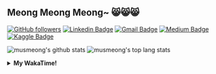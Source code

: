 ## Meong Meong Meong~ 😸😸😸

[![GitHub followers](https://img.shields.io/github/followers/musmeong?label=Follow&style=social)](https://github.com/musmeong/?tab=follow) [![Linkedin Badge](https://img.shields.io/badge/-Muhamad%20Mustain-blue?style=flat-square&logo=Linkedin&logoColor=white&link=https://www.linkedin.com/in/muhamad-mustain/)](https://www.linkedin.com/in/muhamad-mustain/) [![Gmail Badge](https://img.shields.io/badge/-muhmd.mustain@gmail.com-c14438?style=flat-square&logo=Gmail&logoColor=white&link=mailto:muhmd.mustain@gmail.com)](mailto:muhmd.mustain@gmail.com) [![Medium Badge](https://img.shields.io/badge/musmeong-12100E?style=flat-square&logo=medium&logoColor=white&link=https://www.medium.com/musmeong)](https://www.medium.com/musmeong) [![Kaggle Badge](https://img.shields.io/badge/-musmeong-20BEFF?style=flat-square&logo=Kaggle&logoColor=white&link=https://www.kaggle.com/musmeong)](https://www.kaggle.com/musmeong)

![musmeong's github stats](https://github-readme-stats.vercel.app/api?username=musmeong&show_icons=true&theme=tokyonight) 
![musmeong's top lang stats](https://github-readme-stats.vercel.app/api/top-langs/?username=musmeong&show_icons=true&theme=tokyonight&layout=compact&langs_count=10)

<details>
  <summary><b>My WakaTime!</b></summary>
  <br>
  
  <!--START_SECTION:waka-->
![Lines of code](https://img.shields.io/badge/From%20Hello%20World%20I%27ve%20Written-53%20Thousand%20lines%20of%20code-blue)

**I'm an Early 🐤** 

```text
🌞 Morning    0 commits      ░░░░░░░░░░░░░░░░░░░░░░░░░   0.0% 
🌆 Daytime    101 commits    ███████████████████████░░   93.52% 
🌃 Evening    3 commits      ░░░░░░░░░░░░░░░░░░░░░░░░░   2.78% 
🌙 Night      4 commits      █░░░░░░░░░░░░░░░░░░░░░░░░   3.7%

```
📅 **I'm Most Productive on Friday** 

```text
Monday       14 commits     ███░░░░░░░░░░░░░░░░░░░░░░   12.96% 
Tuesday      16 commits     ███░░░░░░░░░░░░░░░░░░░░░░   14.81% 
Wednesday    16 commits     ███░░░░░░░░░░░░░░░░░░░░░░   14.81% 
Thursday     14 commits     ███░░░░░░░░░░░░░░░░░░░░░░   12.96% 
Friday       17 commits     ████░░░░░░░░░░░░░░░░░░░░░   15.74% 
Saturday     15 commits     ███░░░░░░░░░░░░░░░░░░░░░░   13.89% 
Sunday       16 commits     ███░░░░░░░░░░░░░░░░░░░░░░   14.81%

```


📊 **This Week I Spent My Time On** 

```text
⌚︎ Time Zone: Asia/Jakarta

💬 Programming Languages: 
No Activity Tracked This Week

🔥 Editors: 
No Activity Tracked This Week

💻 Operating System: 
No Activity Tracked This Week

```

**I Mostly Code in Jupyter Notebook** 

```text
Jupyter Notebook         8 repos             ████████████████░░░░░░░░░   66.67% 
Python                   2 repos             ████░░░░░░░░░░░░░░░░░░░░░   16.67% 
JavaScript               1 repo              ██░░░░░░░░░░░░░░░░░░░░░░░   8.33% 
Kotlin                   1 repo              ██░░░░░░░░░░░░░░░░░░░░░░░   8.33%

```



 Last Updated on 31/01/2022 05:11:02 UTC
<!--END_SECTION:waka-->
</details>
